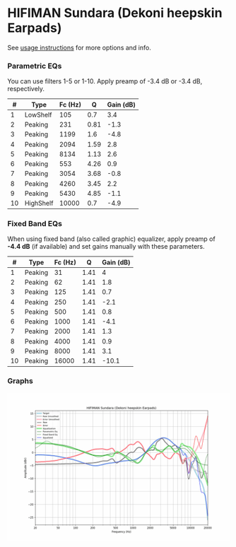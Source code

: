 # HIFIMAN Sundara (Dekoni heepskin Earpads)
See [usage instructions](https://github.com/jaakkopasanen/AutoEq#usage) for more options and info.

### Parametric EQs
You can use filters 1-5 or 1-10. Apply preamp of -3.4 dB or -3.4 dB, respectively.

|   # | Type      |   Fc (Hz) |    Q |   Gain (dB) |
|-----|-----------|-----------|------|-------------|
|   1 | LowShelf  |       105 | 0.7  |         3.4 |
|   2 | Peaking   |       231 | 0.81 |        -1.3 |
|   3 | Peaking   |      1199 | 1.6  |        -4.8 |
|   4 | Peaking   |      2094 | 1.59 |         2.8 |
|   5 | Peaking   |      8134 | 1.13 |         2.6 |
|   6 | Peaking   |       553 | 4.26 |         0.9 |
|   7 | Peaking   |      3054 | 3.68 |        -0.8 |
|   8 | Peaking   |      4260 | 3.45 |         2.2 |
|   9 | Peaking   |      5430 | 4.85 |        -1.1 |
|  10 | HighShelf |     10000 | 0.7  |        -4.9 |

### Fixed Band EQs
When using fixed band (also called graphic) equalizer, apply preamp of **-4.4 dB** (if available) and set gains manually with these parameters.

|   # | Type    |   Fc (Hz) |    Q |   Gain (dB) |
|-----|---------|-----------|------|-------------|
|   1 | Peaking |        31 | 1.41 |         4   |
|   2 | Peaking |        62 | 1.41 |         1.8 |
|   3 | Peaking |       125 | 1.41 |         0.7 |
|   4 | Peaking |       250 | 1.41 |        -2.1 |
|   5 | Peaking |       500 | 1.41 |         0.8 |
|   6 | Peaking |      1000 | 1.41 |        -4.1 |
|   7 | Peaking |      2000 | 1.41 |         1.3 |
|   8 | Peaking |      4000 | 1.41 |         0.9 |
|   9 | Peaking |      8000 | 1.41 |         3.1 |
|  10 | Peaking |     16000 | 1.41 |       -10.1 |

### Graphs
![](./HIFIMAN%20Sundara%20(Dekoni%20heepskin%20Earpads).png)
